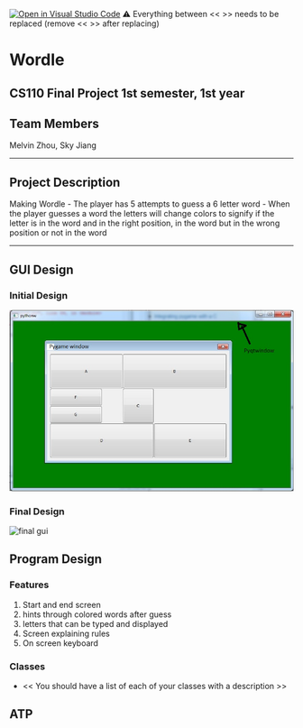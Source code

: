 [![Open in Visual Studio Code](https://classroom.github.com/assets/open-in-vscode-718a45dd9cf7e7f842a935f5ebbe5719a5e09af4491e668f4dbf3b35d5cca122.svg)](https://classroom.github.com/online_ide?assignment_repo_id=12850300&assignment_repo_type=AssignmentRepo)
:warning: Everything between << >> needs to be replaced (remove << >> after replacing)

#  Wordle
## CS110 Final Project   1st semester, 1st year 

## Team Members
Melvin Zhou, Sky Jiang

***
## Project Description
Making Wordle 
    - The player has 5 attempts to guess a 6 letter word
    - When the player guesses a word the letters will change colors to signify if the letter is in the word and in the right position, in the word but in the wrong position or not in the word
***    

## GUI Design

### Initial Design

![initial gui](assets/gui.jpg)

### Final Design

![final gui](assets/finalgui.jpg)

## Program Design

### Features

1. Start and end screen
2. hints through colored words after guess
3. letters that can be typed and displayed
4. Screen explaining rules
5. On screen keyboard

### Classes

- << You should have a list of each of your classes with a description >>

## ATP




